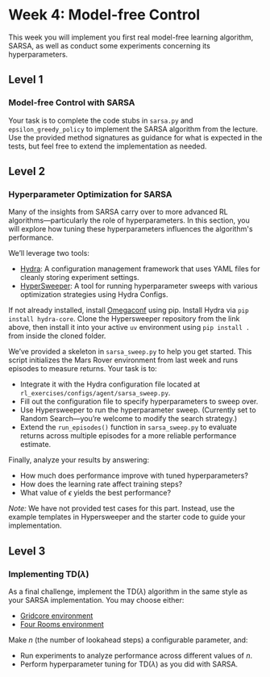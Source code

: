 # Week 4: Model-free Control

This week you will implement you first real model-free learning algorithm, SARSA, as well as conduct some experiments concerning its hyperparameters.

## Level 1

### Model-free Control with SARSA

Your task is to complete the code stubs in `sarsa.py` and `epsilon_greedy_policy` to implement the SARSA algorithm from the lecture.
Use the provided method signatures as guidance for what is expected in the tests, but feel free to extend the implementation as needed.

## Level 2

### Hyperparameter Optimization for SARSA

Many of the insights from SARSA carry over to more advanced RL algorithms—particularly the role of hyperparameters. In this section, you will explore how tuning these hyperparameters influences the algorithm's performance.

We’ll leverage two tools:

- [Hydra](https://github.com/facebookresearch/hydra): A configuration management framework that uses YAML files for cleanly storing experiment settings.
- [HyperSweeper](https://github.com/automl/hypersweeper): A tool for running hyperparameter sweeps with various optimization strategies using Hydra Configs.

If not already installed, install [Omegaconf](https://omegaconf.readthedocs.io/en/2.3_branch/) using pip.
Install Hydra via `pip install hydra-core`.
Clone the Hypersweeper repository from the link above, then install it into your active `uv` environment using `pip install .` from inside the cloned folder.

We’ve provided a skeleton in `sarsa_sweep.py` to help you get started.
This script initializes the Mars Rover environment from last week and runs episodes to measure returns.
Your task is to:

- Integrate it with the Hydra configuration file located at `rl_exercises/configs/agent/sarsa_sweep.py`.
- Fill out the configuration file to specify hyperparameters to sweep over.
- Use Hypersweeper to run the hyperparameter sweep. (Currently set to Random Search—you’re welcome to modify the search strategy.)
- Extend the `run_episodes()` function in `sarsa_sweep.py` to evaluate returns across multiple episodes for a more reliable performance estimate.

Finally, analyze your results by answering:

- How much does performance improve with tuned hyperparameters?
- How does the learning rate affect training steps?
- What value of $\epsilon$ yields the best performance?

_Note:_ We have not provided test cases for this part. Instead, use the example templates in Hypersweeper and the starter code to guide your implementation.

## Level 3

### Implementing TD($\lambda$)

As a final challenge, implement the TD($\lambda$) algorithm in the same style as your SARSA implementation. You may choose either:

- [Gridcore environment](https://github.com/automl/TabularTempoRL/blob/master/grid_envs.py)
- [Four Rooms environment](https://github.com/Farama-Foundation/Minigrid/blob/master/minigrid/envs/fourrooms.py)

Make $n$ (the number of lookahead steps) a configurable parameter, and:

- Run experiments to analyze performance across different values of $n$.
- Perform hyperparameter tuning for TD($\lambda$) as you did with SARSA.
